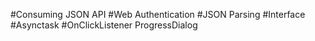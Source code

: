 #Consuming JSON API
#Web Authentication
#JSON Parsing
#Interface
#Asynctask
#OnClickListener ProgressDialog
